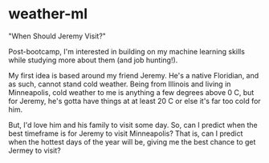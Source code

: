 # weather-ml

"When Should Jeremy Visit?"

Post-bootcamp, I'm interested in building on my machine learning skills while studying more about them (and job hunting!).

My first idea is based around my friend Jeremy. He's a native Floridian, and as such, cannot stand cold weather. Being from Illinois
and living in Minneapolis, cold weather to me is anything a few degrees above 0 C, but for Jeremy, he's gotta have things at at least
20 C or else it's far too cold for him.

But, I'd love him and his family to visit some day. So, can I predict when the best timeframe is for Jeremy to visit Minneapolis?
That is, can I predict when the hottest days of the year will be, giving me the best chance to get Jermey to visit?
